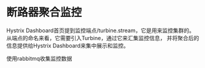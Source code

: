 # 断路器聚合监控 

Hystrix Dashboard首页提到监控端点/turbine.stream，它是用来监控集群的。
从端点的命名来看，它需要引入Turbine，通过它来汇集监控信息，
并将聚合后的信息提供给Hystrix Dashboard来集中展示和监控。

使用rabbitmq收集监控数据